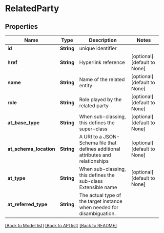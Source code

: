 # RelatedParty

## Properties
Name | Type | Description | Notes
------------ | ------------- | ------------- | -------------
**id** | **String** | unique identifier | 
**href** | **String** | Hyperlink reference | [optional] [default to None]
**name** | **String** | Name of the related entity. | [optional] [default to None]
**role** | **String** | Role played by the related party | [optional] [default to None]
**at_base_type** | **String** | When sub-classing, this defines the super-class | [optional] [default to None]
**at_schema_location** | **String** | A URI to a JSON-Schema file that defines additional attributes and relationships | [optional] [default to None]
**at_type** | **String** | When sub-classing, this defines the sub-class Extensible name | [optional] [default to None]
**at_referred_type** | **String** | The actual type of the target instance when needed for disambiguation. | 

[[Back to Model list]](../README.md#documentation-for-models) [[Back to API list]](../README.md#documentation-for-api-endpoints) [[Back to README]](../README.md)


